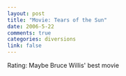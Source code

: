 ```yaml
--- 
layout: post
title: "Movie: Tears of the Sun"
date: 2006-5-22
comments: true
categories: diversions
link: false
---
```

Rating: Maybe Bruce Willis' best movie
